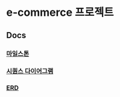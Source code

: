# e-commerce 프로젝트

## Docs

### [마일스톤](./docs/01_Milestone.md)

### [시퀀스 다이어그램](./docs/02_SequenceDiagram.md)

### [ERD](./docs/03_ERD.md)
